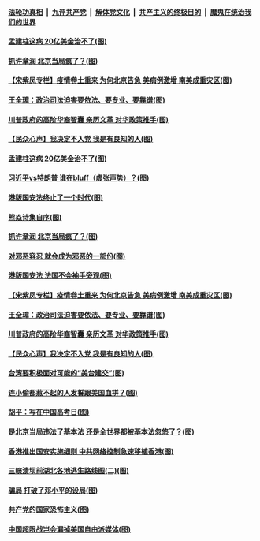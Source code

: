 ####  [法轮功真相](../../../../basic/blob/master/README.md?t=07100002) &nbsp;|&nbsp; [九评共产党](../../../../9ping.md/blob/master/README.md?t=07100002) &nbsp;|&nbsp; [解体党文化](../../../../jtdwh.md/blob/master/README.md?t=07100002)  &nbsp;|&nbsp; [共产主义的终极目的](../../../../gczydzjmd.md/blob/master/README.md?t=07100002) &nbsp;|&nbsp; [魔鬼在统治我们的世界](../../../../mgztzwmdsj.md/blob/master/README.md?t=07100002) 

#### [孟建柱这病 20亿美金治不了(图)](../pages/p4/939137.md?t=07100002) 

#### [抓许章润 北京当局疯了？(图)](../pages/p4/939116.md?t=07100002) 

#### [【宋紫凤专栏】疫情卷土重来 为何北京告急 美病例激增 南美成重灾区(图)](../pages/p4/938242.md?t=07100002) 

#### [王全璋：政治司法迫害要依法、要专业、要靠谱(图)](../pages/p4/939071.md?t=07100002) 

#### [川普政府的高阶华裔智囊 亲历文革 对华政策推手(图)](../pages/p4/939009.md?t=07100002) 

#### [【民众心声】我决定不入党 我是有良知的人(图)](../pages/p4/938918.md?t=07100002) 

#### [孟建柱这病 20亿美金治不了(图)](../pages/p4/939137.md?t=07100002) 

#### [习近平vs特朗普 谁在bluff（虚张声势）？(图)](../pages/p4/939121.md?t=07100002) 

#### [港版国安法终止了一个时代(图)](../pages/p4/939118.md?t=07100002) 

#### [熊焱诗集自序(图)](../pages/p4/939119.md?t=07100002) 

#### [抓许章润 北京当局疯了？(图)](../pages/p4/939116.md?t=07100002) 

#### [对邪恶容忍 就会成为邪恶的一部份(图)](../pages/p4/939114.md?t=07100002) 

#### [港版国安法 法国不会袖手旁观(图)](../pages/p4/939112.md?t=07100002) 

#### [【宋紫凤专栏】疫情卷土重来 为何北京告急 美病例激增 南美成重灾区(图)](../pages/p4/938242.md?t=07100002) 

#### [王全璋：政治司法迫害要依法、要专业、要靠谱(图)](../pages/p4/939071.md?t=07100002) 

#### [川普政府的高阶华裔智囊 亲历文革 对华政策推手(图)](../pages/p4/939009.md?t=07100002) 

#### [【民众心声】我决定不入党 我是有良知的人(图)](../pages/p4/938918.md?t=07100002) 

#### [台湾要积极面对可能的“美台建交”(图)](../pages/p4/939016.md?t=07100002) 

#### [连小偷都惹不起的人发誓跟美国血拼？(图)](../pages/p4/939014.md?t=07100002) 

#### [胡平：写在中国高考日(图)](../pages/p4/939013.md?t=07100002) 

#### [是北京当局违法了基本法 还是全世界都被基本法忽悠了？(图)](../pages/p4/939011.md?t=07100002) 

#### [香港推出国安实施细则 中共网络控制急速移植香港(图)](../pages/p4/939004.md?t=07100002) 

#### [三峡溃坝前湖北各地逃生路线图(二)(图)](../pages/p4/938997.md?t=07100002) 

#### [骗局 打破了邓小平的设局(图)](../pages/p4/938926.md?t=07100002) 

#### [共产党的国家恐怖主义(图)](../pages/p4/938914.md?t=07100002) 

#### [中国超限战岂会漏掉美国自由派媒体(图)](../pages/p4/938909.md?t=07100002) 

